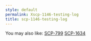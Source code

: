 ```yaml
---
style: default
permalink: Xscp-1146-testing-log
title: scp-1146-testing-log
---
```

You may also like:
[SCP-799](http://scp-wiki.net/scp-799)
[SCP-1634](http://scp-wiki.net/scp-1634)